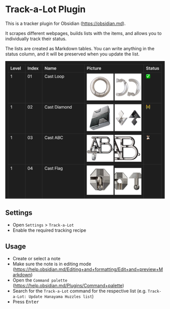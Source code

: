 # Track-a-Lot Plugin

This is a tracker plugin for Obsidian (https://obsidian.md).

It scrapes different webpages, builds lists with the items, and allows you to
individually track their status.

The lists are created as Markdown tables. You can write anything in the status
column, and it will be preserved when you update the list.

![screenshot](images/screenshot.png)

## Settings

- Open `Settings` > `Track-a-Lot`
- Enable the required tracking recipe

## Usage

- Create or select a note
- Make sure the note is in editing mode
  (https://help.obsidian.md/Editing+and+formatting/Edit+and+preview+Markdown)
- Open the `Command palette` (https://help.obsidian.md/Plugins/Command+palette)
- Search for the `Track-a-Lot` command for the respective list (e.g.
  `Track-a-Lot: Update Hanayama Huzzles list`)
- Press <kbd>Enter</kbd>
